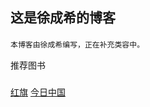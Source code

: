 ## 这是徐成希的博客
### 
```markdown
本博客由徐成希编写，正在补充类容中。
```
推荐图书
### 
[红旗](http://bannedthought.net/China/Magazines/Hongqi/index.htm)  [今日中国](http://bannedthought.net/China/Magazines/ChinaReconstructs/index.htm)
